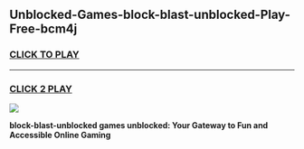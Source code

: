 
## Unblocked-Games-block-blast-unblocked-Play-Free-bcm4j
<h3>
<a href="https://premium76.site?title=block-blast-unblocked&ref=10A">CLICK TO PLAY</a></h3>
<hr>

<h3>
<a href="https://premium76.site?title=block-blast-unblocked&ref=10A">CLICK 2 PLAY</a>
  
</h3>

<a href="https://premium76.site?title=block-blast-unblocked&ref=10A"><img src="https://clearcache.store/games.png"></a>


**block-blast-unblocked games unblocked: Your Gateway to Fun and Accessible Online Gaming**
